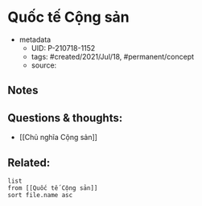 # Quốc tế Cộng sản

- metadata
	- UID: P-210718-1152
	- tags: #created/2021/Jul/18, #permanent/concept 
	- source: 

## Notes


## Questions & thoughts:
- [[Chủ nghĩa Cộng sản]]

## Related:
```dataview
list
from [[Quốc tế Cộng sản]]
sort file.name asc
```